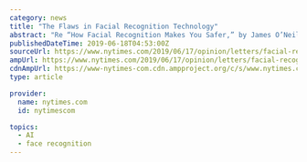```yaml
---
category: news
title: "The Flaws in Facial Recognition Technology"
abstract: "Re “How Facial Recognition Makes You Safer,” by James O’Neill, the New York City police commissioner (The Privacy Project, Op-Ed, June 10): Mr. O’Neill should heed the warning about facial recognition from San Francisco, which recently prohibited ..."
publishedDateTime: 2019-06-18T04:53:00Z
sourceUrl: https://www.nytimes.com/2019/06/17/opinion/letters/facial-recognition-new-york-city-police-department.html
ampUrl: https://www.nytimes.com/2019/06/17/opinion/letters/facial-recognition-new-york-city-police-department.amp.html
cdnAmpUrl: https://www-nytimes-com.cdn.ampproject.org/c/s/www.nytimes.com/2019/06/17/opinion/letters/facial-recognition-new-york-city-police-department.amp.html
type: article

provider:
  name: nytimes.com
  id: nytimescom

topics:
  - AI
  - face recognition
---
```

